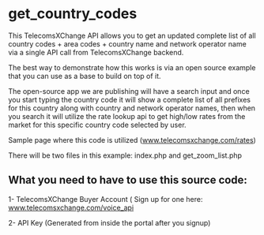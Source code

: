 # get_country_codes

This TelecomsXChange API allows you to get an updated complete list of all country codes + area codes + country name and network operator name via a single API call from TelecomsXChange backend.

The best way to demonstrate how this works is via an open source example that you can use as a base to build on top of it.

The open-source app we are publishing will have a search input and once you start typing the country code it will show a complete list of all prefixes for this country along with country and network operator names, then when you search it will utilize the rate lookup api to get high/low rates from the market for this specific country code selected by user.

Sample page where this code is utilized (www.telecomsxchange.com/rates)

There will be two files in this example: index.php and get_zoom_list.php 

<h2>What you need to have to use this source code: </h2>

1- TelecomsXChange Buyer Account ( Sign up for one here: www.telecomsxchange.com/voice_api 

2- API Key (Generated from inside the portal after you signup)
